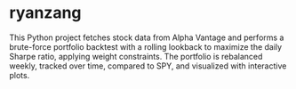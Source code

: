 # ryanzang
This Python project fetches stock data from Alpha Vantage and performs a brute-force portfolio backtest with a rolling lookback to maximize the daily Sharpe ratio, applying weight constraints. The portfolio is rebalanced weekly, tracked over time, compared to SPY, and visualized with interactive plots.
